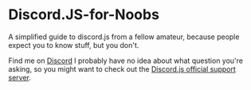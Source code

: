 # Discord.JS-for-Noobs
A simplified guide to discord.js from a fellow amateur, because people expect you to know stuff, but you don't.


Find me on [Discord](https://discord.gg/pwgH5bKhv4)
I probably have no idea about what question you're asking, so you might want to check out the [Discord.js official support server](https://discord.gg/djs).
